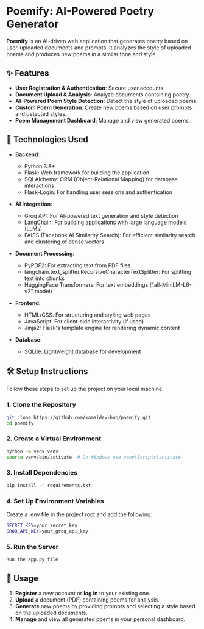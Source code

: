 # Poemify: AI-Powered Poetry Generator

**Poemify** is an AI-driven web application that generates poetry based on user-uploaded documents and prompts. It analyzes the style of uploaded poems and produces new poems in a similar tone and style.

## ✨ Features

- **User Registration & Authentication**: Secure user accounts.
- **Document Upload & Analysis**: Analyze documents containing poetry.
- **AI-Powered Poem Style Detection**: Detect the style of uploaded poems.
- **Custom Poem Generation**: Create new poems based on user prompts and detected styles.
- **Poem Management Dashboard**: Manage and view generated poems.

## 🚀 Technologies Used

- **Backend**:
  - Python 3.8+
  - Flask: Web framework for building the application
  - SQLAlchemy: ORM (Object-Relational Mapping) for database interactions
  - Flask-Login: For handling user sessions and authentication

  
- **AI Integration**: 
  - Groq API: For AI-powered text generation and style detection
  - LangChain: For building applications with large language models (LLMs)
  - FAISS (Facebook AI Similarity Search): For efficient similarity search and clustering of dense vectors


- **Document Processing**:
  - PyPDF2: For extracting text from PDF files
  - langchain.text_splitter.RecursiveCharacterTextSplitter: For splitting text into chunks
  - HuggingFace Transformers: For text embeddings ("all-MiniLM-L6-v2" model)


- **Frontend**:
  - HTML/CSS: For structuring and styling web pages
  - JavaScript: For client-side interactivity (if used)
  - Jinja2: Flask's template engine for rendering dynamic content


- **Database**:
  - SQLite: Lightweight database for development


## 🛠️ Setup Instructions

Follow these steps to set up the project on your local machine:

### 1. Clone the Repository
```bash
git clone https://github.com/kamaldev-hub/poemify.git
cd poemify
```
### 2. Create a Virtual Environment
```bash
python -m venv venv
source venv/bin/activate  # On Windows use venv\Scripts\activate
```

### 3. Install Dependencies
```bash
pip install -r requirements.txt
```

### 4. Set Up Environment Variables
Create a .env file in the project root and add the following:
```bash
SECRET_KEY=your_secret_key
GROQ_API_KEY=your_groq_api_key
```

### 5. Run the Server
```bash
Run the app.py file
```
## 📖 Usage

1. **Register** a new account or **log in** to your existing one.
2. **Upload** a document (PDF) containing poems for analysis.
3. **Generate** new poems by providing prompts and selecting a style based on the uploaded documents.
4. **Manage** and view all generated poems in your personal dashboard.